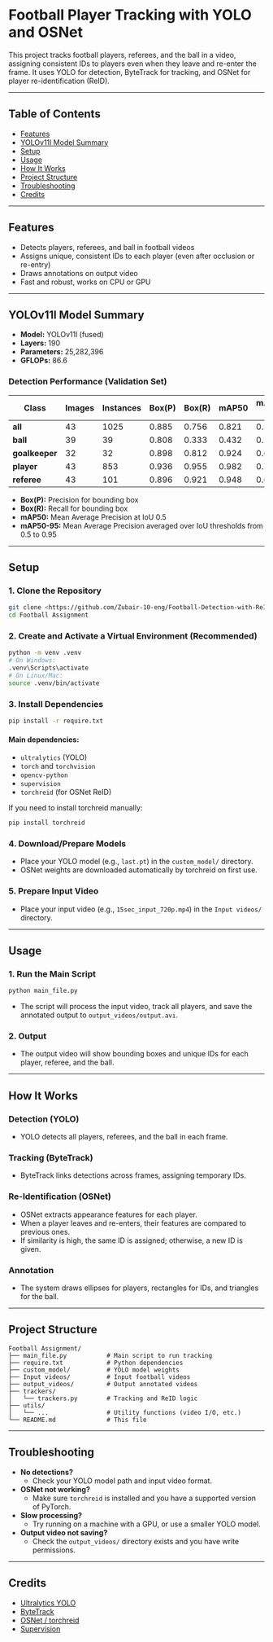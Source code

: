 # Football Player Tracking with YOLO and OSNet

This project tracks football players, referees, and the ball in a video, assigning consistent IDs to players even when they leave and re-enter the frame. It uses YOLO for detection, ByteTrack for tracking, and OSNet for player re-identification (ReID).

---

## Table of Contents
- [Features](#features)
- [YOLOv11l Model Summary](#yolov11l-model-summary)
- [Setup](#setup)
- [Usage](#usage)
- [How It Works](#how-it-works)
- [Project Structure](#project-structure)
- [Troubleshooting](#troubleshooting)
- [Credits](#credits)

---

## Features
- Detects players, referees, and ball in football videos
- Assigns unique, consistent IDs to each player (even after occlusion or re-entry)
- Draws annotations on output video
- Fast and robust, works on CPU or GPU

---

## YOLOv11l Model Summary

- **Model:** YOLOv11l (fused)
- **Layers:** 190
- **Parameters:** 25,282,396
- **GFLOPs:** 86.6

### Detection Performance (Validation Set)
| Class        | Images | Instances | Box(P) | Box(R) | mAP50 | mAP50-95 |
|--------------|--------|-----------|--------|--------|-------|----------|
| **all**      | 43     | 1025      | 0.885  | 0.756  | 0.821 | 0.566    |
| **ball**     | 39     | 39        | 0.808  | 0.333  | 0.432 | 0.176    |
| **goalkeeper** | 32   | 32        | 0.898  | 0.812  | 0.924 | 0.678    |
| **player**   | 43     | 853       | 0.936  | 0.955  | 0.982 | 0.781    |
| **referee**  | 43     | 101       | 0.896  | 0.921  | 0.948 | 0.629    |

- **Box(P):** Precision for bounding box
- **Box(R):** Recall for bounding box
- **mAP50:** Mean Average Precision at IoU 0.5
- **mAP50-95:** Mean Average Precision averaged over IoU thresholds from 0.5 to 0.95

---

## Setup

### 1. Clone the Repository
```bash
git clone <https://github.com/Zubair-10-eng/Football-Detection-with-ReIDentification.git>
cd Football Assignment
```

### 2. Create and Activate a Virtual Environment (Recommended)
```bash
python -m venv .venv
# On Windows:
.venv\Scripts\activate
# On Linux/Mac:
source .venv/bin/activate
```

### 3. Install Dependencies
```bash
pip install -r require.txt
```

#### Main dependencies:
- `ultralytics` (YOLO)
- `torch` and `torchvision`
- `opencv-python`
- `supervision`
- `torchreid` (for OSNet ReID)

If you need to install torchreid manually:
```bash
pip install torchreid
```

### 4. Download/Prepare Models
- Place your YOLO model (e.g., `last.pt`) in the `custom_model/` directory.
- OSNet weights are downloaded automatically by torchreid on first use.

### 5. Prepare Input Video
- Place your input video (e.g., `15sec_input_720p.mp4`) in the `Input videos/` directory.

---

## Usage

### 1. Run the Main Script
```bash
python main_file.py
```

- The script will process the input video, track all players, and save the annotated output to `output_videos/output.avi`.

### 2. Output
- The output video will show bounding boxes and unique IDs for each player, referee, and the ball.

---

## How It Works

### Detection (YOLO)
- YOLO detects all players, referees, and the ball in each frame.

### Tracking (ByteTrack)
- ByteTrack links detections across frames, assigning temporary IDs.

### Re-Identification (OSNet)
- OSNet extracts appearance features for each player.
- When a player leaves and re-enters, their features are compared to previous ones.
- If similarity is high, the same ID is assigned; otherwise, a new ID is given.

### Annotation
- The system draws ellipses for players, rectangles for IDs, and triangles for the ball.

---

## Project Structure
```
Football Assignment/
├── main_file.py           # Main script to run tracking
├── require.txt            # Python dependencies
├── custom_model/          # YOLO model weights
├── Input videos/          # Input football videos
├── output_videos/         # Output annotated videos
├── trackers/
│   └── trackers.py        # Tracking and ReID logic
├── utils/
│   └── ...                # Utility functions (video I/O, etc.)
└── README.md              # This file
```

---

## Troubleshooting
- **No detections?**
  - Check your YOLO model path and input video format.
- **OSNet not working?**
  - Make sure `torchreid` is installed and you have a supported version of PyTorch.
- **Slow processing?**
  - Try running on a machine with a GPU, or use a smaller YOLO model.
- **Output video not saving?**
  - Check the `output_videos/` directory exists and you have write permissions.

---

## Credits
- [Ultralytics YOLO](https://github.com/ultralytics/ultralytics)
- [ByteTrack](https://github.com/ifzhang/ByteTrack)
- [OSNet / torchreid](https://github.com/KaiyangZhou/deep-person-reid)
- [Supervision](https://github.com/roboflow/supervision) 